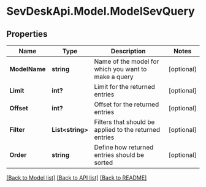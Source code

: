 # SevDeskApi.Model.ModelSevQuery
## Properties

Name | Type | Description | Notes
------------ | ------------- | ------------- | -------------
**ModelName** | **string** | Name of the model for which you want to make a query | [optional] 
**Limit** | **int?** | Limit for the returned entries | [optional] 
**Offset** | **int?** | Offset for the returned entries | [optional] 
**Filter** | **List&lt;string&gt;** | Filters that should be applied to the returned entries | [optional] 
**Order** | **string** | Define how returned entries should be sorted | [optional] 

[[Back to Model list]](../README.md#documentation-for-models) [[Back to API list]](../README.md#documentation-for-api-endpoints) [[Back to README]](../README.md)

